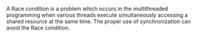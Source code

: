 A Race condition is a problem which occurs in the multithreaded
programming when various threads execute simultaneously accessing a
shared resource at the same time. The proper use of synchronization can
avoid the Race condition.